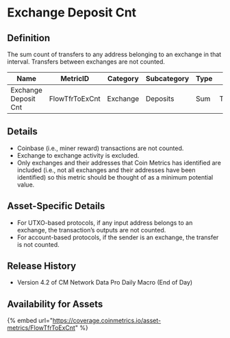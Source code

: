 # Exchange Deposit Cnt

## Definition

The sum count of transfers to any address belonging to an exchange in that interval. Transfers between exchanges are not counted.

| Name                 | MetricID       | Category | Subcategory | Type | Unit      | Interval       |
| -------------------- | -------------- | -------- | ----------- | ---- | --------- | -------------- |
| Exchange Deposit Cnt | FlowTfrToExCnt | Exchange | Deposits    | Sum  | Transfers | 1 block, 1 day |

## Details

* Coinbase (i.e., miner reward) transactions are not counted.
* Exchange to exchange activity is excluded.
* Only exchanges and their addresses that Coin Metrics has identified are included (i.e., not all exchanges and their addresses have been identified) so this metric should be thought of as a minimum potential value.

## Asset-Specific Details

* For UTXO-based protocols, if any input address belongs to an exchange, the transaction’s outputs are not counted.
* For account-based protocols, if the sender is an exchange, the transfer is not counted.

## Release History

* Version 4.2 of CM Network Data Pro Daily Macro (End of Day)

## Availability for Assets

{% embed url="https://coverage.coinmetrics.io/asset-metrics/FlowTfrToExCnt" %}
